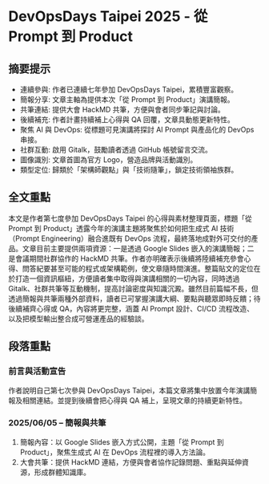# DevOpsDays Taipei 2025 - 從 Prompt 到 Product

## 摘要提示
- 連續參與: 作者已連續七年參加 DevOpsDays Taipei，累積豐富觀察。
- 簡報分享: 文章主軸為提供本次「從 Prompt 到 Product」演講簡報。
- 共筆連結: 提供大會 HackMD 共筆，方便與會者同步筆記與討論。
- 後續補充: 作者計畫持續補上心得與 QA 回覆，文章具動態更新特性。
- 聚焦 AI 與 DevOps: 從標題可見演講將探討 AI Prompt 與產品化的 DevOps 串接。
- 社群互動: 啟用 Gitalk，鼓勵讀者透過 GitHub 帳號留言交流。
- 圖像識別: 文章首圖為官方 Logo，營造品牌與活動識別。
- 類型定位: 歸類於「架構師觀點」與「技術隨筆」，鎖定技術領袖族群。

## 全文重點
本文是作者第七度參加 DevOpsDays Taipei 的心得與素材整理頁面，標題「從 Prompt 到 Product」透露今年的演講主題將聚焦於如何把生成式 AI 技術（Prompt Engineering）融合進既有 DevOps 流程，最終落地成對外可交付的產品。文章目前主要提供兩項資源：一是透過 Google Slides 嵌入的演講簡報；二是會議期間社群協作的 HackMD 共筆。作者亦明確表示後續將陸續補充參會心得、問答紀要甚至可能的程式或架構範例，使文章隨時間演進。整篇貼文的定位在於打造一個資訊樞紐，方便讀者集中取得與演講相關的一切內容，同時透過 Gitalk、社群共筆等互動機制，提高討論密度與知識沉澱。雖然目前篇幅不長，但透過簡報與共筆兩種外部資料，讀者已可掌握演講大綱、要點與聽眾即時反饋；待後續補齊心得或 QA，內容將更完整，涵蓋 AI Prompt 設計、CI/CD 流程改造、以及把模型輸出整合成可營運產品的經驗談。

## 段落重點
### 前言與活動宣告
作者說明自己第七次參與 DevOpsDays Taipei，本篇文章將集中放置今年演講簡報及相關連結。並提到後續會把心得與 QA 補上，呈現文章的持續更新特性。

### 2025/06/05 – 簡報與共筆
1. 簡報內容：以 Google Slides 嵌入方式公開，主題「從 Prompt 到 Product」，聚焦生成式 AI 在 DevOps 流程裡的導入方法論。
2. 大會共筆：提供 HackMD 連結，方便與會者協作記錄問題、重點與延伸資源，形成群體知識庫。